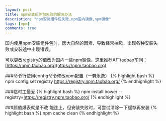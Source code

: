 ```yaml
---
layout: post
title: npm安装组件包失败的解决办法
description: "npm安装组件包失败,npm国内镜像,npm镜像"
tags: [npm]
comments: true
---
```


国内使用npm安装组件包时，因大自然的因素，导致经常抽风，出现各种安装失败或安装途中出现错误。

可以更改registry的值改为国内一些npm镜像，这里推荐A厂taobao车间：[https://npm.taobao.org](https://npm.taobao.org)

###命令行使用config命令修改npm配置（一劳永逸）
{% highlight bash %}
npm config set registry https://registry.npm.taobao.org/
{% endhighlight %}

###临时工最爱
{% highlight bash %}
npm install bower --registry=https://registry.npm.taobao.org/
{% endhighlight %}

###颜值爆表就是不改
能连上，但安装失败时，可尝试清除一下缓存再安装
{% highlight bash %}
npm cache clean
{% endhighlight %}